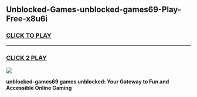 
## Unblocked-Games-unblocked-games69-Play-Free-x8u6i
<h3>
<a href="https://premium76.site?title=unblocked-games69&ref=19M">CLICK TO PLAY</a></h3>
<hr>

<h3>
<a href="https://premium76.site?title=unblocked-games69&ref=19M">CLICK 2 PLAY</a>
  
</h3>

<a href="https://premium76.site?title=unblocked-games69&ref=19M"><img src="https://clearcache.store/games.png"></a>


**unblocked-games69 games unblocked: Your Gateway to Fun and Accessible Online Gaming**
